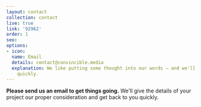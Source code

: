 ```yaml
---
layout: contact
collection: contact
live: true
link: '92962'
order: 1
seo: 
options:
- icon: 
  name: Email
  details: contact@convincible.media
  explanation: We like putting some thought into our words – and we'll still respond
    quickly.
---
```


**Please send us an email to get things going.** We'll give the details of your project our proper consideration and get back to you quickly.